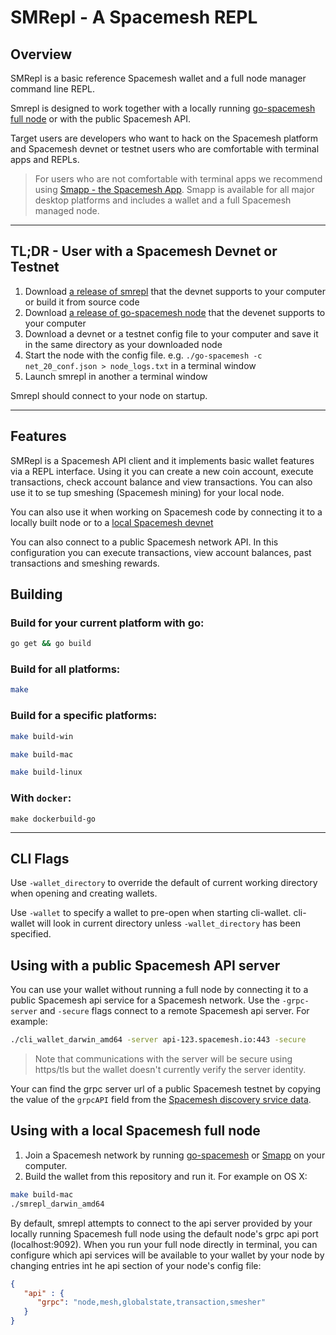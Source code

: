 # SMRepl - A Spacemesh REPL

## Overview

SMRepl is a basic reference Spacemesh wallet and a full node manager command line REPL. 

Smrepl is designed to work together with a locally running [go-spacemesh full node](https://github.com/spacemeshos/go-spacemesh) or with the public Spacemesh API.

Target users are developers who want to hack on the Spacemesh platform and Spacemesh devnet or testnet users who are comfortable with terminal apps and REPLs. 

> For users who are not comfortable with terminal apps we recommend using [Smapp - the Spacemesh App](https://github.com/spacemeshos/smapp). Smapp is available for all major desktop platforms and
includes a wallet and a full Spacemesh managed node.

----

## TL;DR - User with a Spacemesh Devnet or Testnet 
1. Download [a release of smrepl](https://github.com/spacemeshos/smrepl/releases) that the devnet supports to your computer or build it from source code
1. Download [a release of go-spacemesh node](https://github.com/spacemeshos/go-spacemesh/releases) that the devenet supports to your computer
1. Download a devnet or a testnet config file to your computer and save it in the same directory as your downloaded node 
1. Start the node with the config file. e.g. `./go-spacemesh -c net_20_conf.json > node_logs.txt` in a terminal window
1. Launch smrepl in another a terminal window

Smrepl should connect to your node on startup.

----

## Features

SMRepl is a Spacemesh API client and it implements basic wallet features via a REPL interface. Using it you can create a new coin account, execute transactions, check account balance and view transactions. You can also use it to se tup smeshing (Spacemesh mining) for your local node.

You can also use it when working on Spacemesh code by connecting it to a locally built node or to a [local Spacemesh devnet](https://github.com/spacemeshos/local-testnet)

You can also connect to a public Spacemesh network API. In this configuration you can execute transactions, view account balances, past transactions and smeshing rewards.

## Building

### Build for your current platform with go:

```bash
go get && go build
```

### Build for all platforms:

```bash
make
```

### Build for a specific platforms:

```bash
make build-win
```

```bash
make build-mac
```

```bash
make build-linux
```

### With `docker`:

```
make dockerbuild-go
```

---

## CLI Flags

Use `-wallet_directory` to override the default of current working directory when opening and creating wallets.

Use `-wallet` to specify a wallet to pre-open when starting cli-wallet. cli-wallet will look in current directory
unless `-wallet_directory` has been specified.

## Using with a public Spacemesh API server

You can use your wallet without running a full node by connecting it to a public Spacemesh api service for a Spacemesh
network. Use the `-grpc-server` and `-secure` flags connect to a remote Spacemesh api server. For example:

```bash
./cli_wallet_darwin_amd64 -server api-123.spacemesh.io:443 -secure
```

> Note that communications with the server will be secure using https/tls but the wallet doesn't currently verify the server identity.

Your can find the grpc server url of a public Spacemesh testnet by copying the value of the `grpcAPI` field from the [Spacemesh discovery srvice data](https://discover.spacemesh.io/networks.json).


## Using with a local Spacemesh full node

1. Join a Spacemesh network by running [go-spacemesh](https://github.com/spacemeshos/go-spacemesh/releases)
   or [Smapp](https://github.com/spacemeshos/smapp/releases) on your computer.
1. Build the wallet from this repository and run it. For example on OS X:

```bash
make build-mac
./smrepl_darwin_amd64
```

By default, smrepl attempts to connect to the api server provided by your locally running Spacemesh full node using
the default node's grpc api port (localhost:9092). When you run your full node directly in terminal, you can configure
which api services will be available to your wallet by your node by changing entries int he api section of your node's
config file:

```json
{
   "api" : {
      "grpc": "node,mesh,globalstate,transaction,smesher"
   }
}
```
